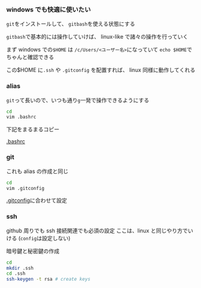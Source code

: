 ### windows でも快適に使いたい

`git`をインストールして、
`gitbash`を使える状態にする

`gitbash`で基本的には操作していけば、
linux-like で諸々の操作を行っていく

まず windows での`$HOME` は `/c/Users/<ユーザー名>`になっていて `echo $HOME`でちゃんと確認できる

この$HOME に`.ssh` や `.gitconfig` を配置すれば、
linux 同様に動作してくれる

### alias

`git`って長いので、いつも通り`g`一発で操作できるようにする

```sh
cd
vim .bashrc
```

下記をまるまるコピー

[.bashrc](https://github.com/Katsuking/linux_settings/blob/main/.bashrc)

### git

これも alias の作成と同じ

```sh
cd
vim .gitconfig
```

[.gitconfig](https://github.com/Katsuking/linux_settings/blob/main/.gitconfig)に合わせて設定

### ssh

github 周りでも ssh 接続関連でも必須の設定
ここは、linux と同じやり方でいける
(`config`は設定しない)

暗号鍵と秘密鍵の作成

```sh
cd
mkdir .ssh
cd .ssh
ssh-keygen -t rsa # create keys
```

